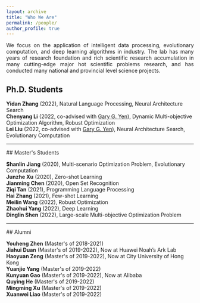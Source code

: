 ```yaml
---
layout: archive
title: "Who We Are"
permalink: /people/
author_profile: true
---
```


<p style="text-align:justify;">
We focus on the application of intelligent data processing, evolutionary computation, and deep learning algorithms in industry. The lab has many years of research foundation and rich scientific research accumulation in many cutting-edge major hot scientific problems research, and has conducted many national and provincial level science projects.
</p>

## Ph.D. Students

**Yidan Zhang** (2022), Natural Language Processing, Neural Architecture Search<br>
**Chenyang Li** (2022, co-advised with [Gary G. Yen](https://experts.okstate.edu/gyen)), Dynamic Multi-objective Optimization Algorithm, Robust Optimization<br>
**Lei Liu** (2022, co-advised with [Gary G. Yen](https://experts.okstate.edu/gyen)), Neural Architecture Search, Evolutionary Computation<br>

<hr/> 
## Master's Students

**Shanlin Jiang** (2020), Multi-scenario Optimization Problem, Evolutionary Computation<br>
**Junzhe Xu** (2020), Zero-shot Learning<br>
**Jianming Chen** (2020), Open Set Recognition<br>
**Ziqi Tan** (2021), Programming Language Processing<br>
**Hai Zhang** (2021), Few-shot Learning<br>
**Meilin Wang** (2022), Robust Optimization<br>
**Zhaohui Yang** (2022), Deep Learning<br>
**Dinglin Shen** (2022), Large-scale Multi-objective Optimization Problem<br>

<hr/> 
## Alumni

**Youheng Zhen** (Master's of 2018-2021)<br>
**Jiahui Duan** (Master's of 2019-2022), Now at Huawei Noah’s Ark Lab<br>
**Haoyuan Zeng** (Master's of 2019-2022), Now at City University of Hong Kong<br>
**Yuanjie Yang** (Master's of 2019-2022)<br>
**Kunyuan Gao** (Master's of 2019-2022), Now at Alibaba<br>
**Quying He** (Master's of 2019-2022)<br>
**Mingming Xu** (Master's of 2019-2022)<br>
**Xuanwei Liao** (Master's of 2019-2022)<br>
